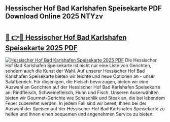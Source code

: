 ## Hessischer Hof Bad Karlshafen Speisekarte PDF Download Online 2025 NTYzv

# <h2><a href="http://gccy69m.nevu.top/?p=Hessischer+Hof+Bad+Karlshafen+Speisekarte">🔗 👉🔴 Hessischer Hof Bad Karlshafen Speisekarte 2025 PDF</a></h2>

[![Hessischer Hof Bad Karlshafen Speisekarte 2025 PDF](https://i.imgur.com/dBaPXMq.png)](http://gccy69m.nevu.top/?p=Hessischer+Hof+Bad+Karlshafen+Speisekarte)
Die Hessischer Hof Bad Karlshafen Speisekarte ist nicht nur eine Liste von Gerichten, sondern auch die Kunst der Wahl. Auf unserer Hessischer Hof Bad Karlshafen Speisekarte bieten wir leichte und neue Optionen an - unser Salatbereich. Für diejenigen, die Fleisch bevorzugen, bieten wir eine Auswahl an Gerichten auf der Hessischer Hof Bad Karlshafen Speisekarte an: Rindfleisch, Schweinefleisch, Huhn und Fisch. Unseren Auserwählten bieten wir Gourmet-Gerichte wie Schaschlik und Steak an, die bei lebendem Feuer zubereitet werden. In jedem Fall sind wir bereit, Ihnen bei der Auswahl der Speisen auf der Hessischer Hof Bad Karlshafen Speisekarte zu helfen und Ihnen einen bequemen und angenehmen Service zu bieten.
